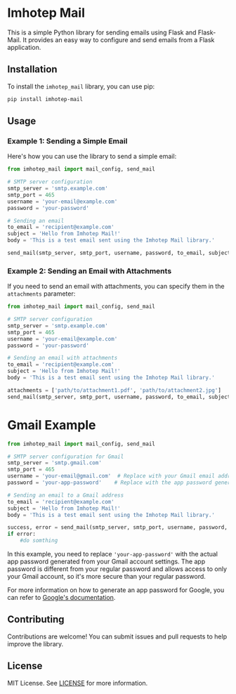 # Imhotep Mail

This is a simple Python library for sending emails using Flask and Flask-Mail. It provides an easy way to configure and send emails from a Flask
application.

## Installation

To install the `imhotep_mail` library, you can use pip:

```sh
pip install imhotep-mail
```

## Usage

### Example 1: Sending a Simple Email

Here's how you can use the library to send a simple email:

```python
from imhotep_mail import mail_config, send_mail

# SMTP server configuration
smtp_server = 'smtp.example.com'
smtp_port = 465
username = 'your-email@example.com'
password = 'your-password'

# Sending an email
to_email = 'recipient@example.com'
subject = 'Hello from Imhotep Mail!'
body = 'This is a test email sent using the Imhotep Mail library.'

send_mail(smtp_server, smtp_port, username, password, to_email, subject, body)
```

### Example 2: Sending an Email with Attachments

If you need to send an email with attachments, you can specify them in the `attachments` parameter:

```python
from imhotep_mail import mail_config, send_mail

# SMTP server configuration
smtp_server = 'smtp.example.com'
smtp_port = 465
username = 'your-email@example.com'
password = 'your-password'

# Sending an email with attachments
to_email = 'recipient@example.com'
subject = 'Hello from Imhotep Mail!'
body = 'This is a test email sent using the Imhotep Mail library.'

attachments = ['path/to/attachment1.pdf', 'path/to/attachment2.jpg']
send_mail(smtp_server, smtp_port, username, password, to_email, subject, body, attachments)
```
# Gmail Example
```python
from imhotep_mail import mail_config, send_mail

# SMTP server configuration for Gmail
smtp_server = 'smtp.gmail.com'
smtp_port = 465
username = 'your-email@gmail.com'  # Replace with your Gmail email address
password = 'your-app-password'    # Replace with the app password generated from Google account settings

# Sending an email to a Gmail address
to_email = 'recipient@example.com'
subject = 'Hello from Imhotep Mail!'
body = 'This is a test email sent using the Imhotep Mail library.'

success, error = send_mail(smtp_server, smtp_port, username, password, to_email, subject, body)
if error:
    #do somthing
```

In this example, you need to replace `'your-app-password'` with the actual app password generated from your Gmail account settings. The app password
is different from your regular password and allows access to only your Gmail account, so it's more secure than your regular password.

For more information on how to generate an app password for Google, you can refer to [Google's
documentation](https://support.google.com/accounts/1107213).

## Contributing

Contributions are welcome! You can submit issues and pull requests to help improve the library.

## License

MIT License. See [LICENSE](LICENSE) for more information.
